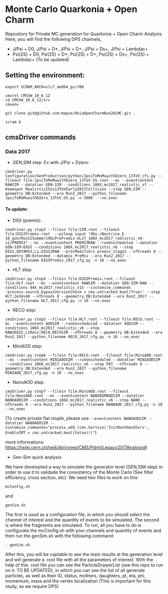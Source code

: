# Monte Carlo Quarkonia + Open Charm

Repository for Private MC generation for Quarkonia + Open Charm Analysis. Here, you will find the following DPS channels,
* J/Psi + D0, J/Psi + D*, J/Psi + D+, J/Psi + Ds+, J/Psi + Lambdac+
* Psi(2S) + D0, Psi(2S) + D*, Psi(2S) + D+, Psi(2S) + Ds+, Psi(2S) + Lambdac+ (To be updated)

## Setting the environment:

```
export SCRAM_ARCH=slc7_amd64_gcc700

cmsrel CMSSW_10_6_12
cd CMSSW_10_6_12/src
cmsenv

git clone git@github.com:mapse/OniaOpenCharmRun2ULMC.git .

scram b
```

## cmsDriver commands

### Data 2017

* GEN,SIM step:
Ex with J/Psi + Dzero:
```
cmsDriver.py Configuration/GenProduction/python/JpsiToMuMuwithDzero_13TeV_cfi.py --fileout file:JpsiToMuMuwithDzero_13TeV_GS.root --mc --eventcontent RAWSIM --datatier GEN-SIM --conditions 106X_mc2017_realistic_v7 --beamspot Realistic25ns13TeVEarly2017Collision --step GEN,SIM --geometry DB:Extended --era Run2_2017 --python_filename JpsiToMuMuwithDZero_13TeV_GS.py -n 5000  --no_exec
```

#### To update:

* DIGI (premix):
```
cmsDriver.py step3 --filein file:SIM.root --fileout file:DIGIPremix.root  --pileup_input "dbs:/Neutrino_E-10_gun/RunIISummer19ULPrePremix-UL17_106X_mc2017_realistic_v6-v1/PREMIX" --mc --eventcontent PREMIXRAW --runUnscheduled --datatier GEN-SIM-DIGI --conditions 106X_mc2017_realistic_v6 --step DIGI,DATAMIX,L1,DIGI2RAW --procModifiers premix_stage2 --nThreads 8 --geometry DB:Extended --datamix PreMix --era Run2_2017 --python_filename DIGIPremix_2017_cfg.py -n 10 --no_exec
```

* HLT step:
```
cmsDriver.py step4 --filein file:DIGIPremix.root --fileout file:HLT.root --mc --eventcontent RAWSIM --datatier GEN-SIM-RAW --conditions 94X_mc2017_realistic_v15 --customise_commands 'process.source.bypassVersionCheck = cms.untracked.bool(True)' --step HLT:2e34v40 --nThreads 8 --geometry DB:Extended --era Run2_2017 --python_filename HLT_2017_cfg.py -n 10 --no_exec
```

* RECO step:
```
cmsDriver.py step5 --filein file:HLT.root --fileout file:RECO.root --mc --eventcontent AODSIM --runUnscheduled --datatier AODSIM --conditions 106X_mc2017_realistic_v6 --step RAW2DIGI,L1Reco,RECO,RECOSIM --nThreads 8 --geometry DB:Extended --era Run2_2017 --python_filename RECO_2017_cfg.py -n 10 --no_exec
```

* MiniAOD step:
```
cmsDriver.py step6 --filein file:RECO.root --fileout file:MiniAOD.root --mc --eventcontent MINIAODSIM --runUnscheduled --datatier MINIAODSIM --conditions 106X_mc2017_realistic_v6 --step PAT --nThreads 8 --geometry DB:Extended --era Run2_2017 --python_filename MINIAOD_2017_cfg.py -n 10 --no_exec
```

* NanoAOD step:
```
cmsDriver.py step7 --filein file:MiniAOD.root --fileout file:NanoAOD.root --mc --eventcontent NANOEDMAODSIM --datatier NANOAODSIM --conditions 106X_mc2017_realistic_v6 --step NANO --nThreads 8 --era Run2_2017 --python_filename NANOAOD_2017_cfg.py -n 10 --no_exec
```
(To create private flat ntuple, please use `--eventcontent NANOAODSIM --datatier NANOAODSIM --customise_commands="process.add_(cms.Service('InitRootHandlers', EnableIMT = cms.untracked.bool(False)))"`)

more informations: https://twiki.cern.ch/twiki/bin/view/CMS/PdmVLegacy2017Analysis#

* Gen-Sim quick analysis

We have developted a way to simulate the generator level (GEN,SIM step) in order to use it to validade the consistency of the Monte Carlo (See filter efficiency, cross section, etc). We need two files to work on this:


```
mcConfig.sh
```

and

```
genSim.sh
```

The first is used as a configuration file, in which you should select the channel of interest and the quantity of events to be simulated. The second is where the fragments are simulated. To run, all you have to do is configurate the mcConfig.sh with your channels and quantity of events and then run the genSim.sh with the following command: 

```
. genSim.sh
```

After this, you will be caplable to see the main results at the generation level and will generate a .root file with all the parameters of interest. With the help of this .root file you can see the ParticleDrawerList (see this repo to run on it: TO BE UPDATED), in which you can see the list of all generate particles, as well as their ID, status, mothers, daughters,  pt, eta, phi, momentum, mass and the vertex localization (This is important for this study, as we require DPS)